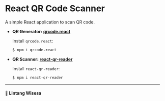 # React QR Code Scanner

A simple React application to scan QR code.

- **QR Generator: [qrcode.react](https://www.npmjs.com/package/qrcode.react)**

  Install `qrcode.react`:

  ```bash
  $ npm i qrcode.react
  ```

- **QR Scanner: [react-qr-reader](https://www.npmjs.com/package/react-qr-reader)**

  Install `react-qr-reader`:

  ```bash
  $ npm i react-qr-reader
  ```

<hr>

#### 🍔 Lintang Wisesa

<br>
